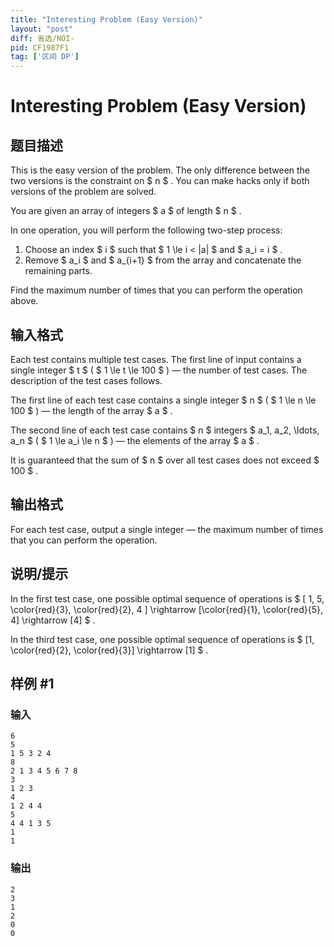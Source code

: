 ```yaml
---
title: "Interesting Problem (Easy Version)"
layout: "post"
diff: 省选/NOI-
pid: CF1987F1
tag: ['区间 DP']
---
```


# Interesting Problem (Easy Version)

## 题目描述

This is the easy version of the problem. The only difference between the two versions is the constraint on $ n $ . You can make hacks only if both versions of the problem are solved.

You are given an array of integers $ a $ of length $ n $ .

In one operation, you will perform the following two-step process:

1. Choose an index $ i $ such that $ 1 \le i < |a| $ and $ a_i = i $ .
2. Remove $ a_i $ and $ a_{i+1} $ from the array and concatenate the remaining parts.

Find the maximum number of times that you can perform the operation above.

## 输入格式

Each test contains multiple test cases. The first line of input contains a single integer $ t $ ( $ 1 \le t \le 100 $ ) — the number of test cases. The description of the test cases follows.

The first line of each test case contains a single integer $ n $ ( $ 1 \le n \le 100 $ ) — the length of the array $ a $ .

The second line of each test case contains $ n $ integers $ a_1, a_2, \ldots, a_n $ ( $ 1 \le a_i \le n $ ) — the elements of the array $ a $ .

It is guaranteed that the sum of $ n $ over all test cases does not exceed $ 100 $ .

## 输出格式

For each test case, output a single integer — the maximum number of times that you can perform the operation.

## 说明/提示

In the first test case, one possible optimal sequence of operations is $ [ 1, 5, \color{red}{3}, \color{red}{2}, 4 ] \rightarrow [\color{red}{1}, \color{red}{5}, 4] \rightarrow [4] $ .

In the third test case, one possible optimal sequence of operations is $ [1, \color{red}{2}, \color{red}{3}] \rightarrow [1] $ .

## 样例 #1

### 输入

```
6
5
1 5 3 2 4
8
2 1 3 4 5 6 7 8
3
1 2 3
4
1 2 4 4
5
4 4 1 3 5
1
1
```

### 输出

```
2
3
1
2
0
0
```

